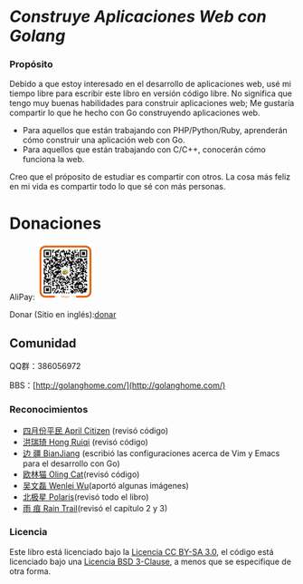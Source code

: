 ***Construye Aplicaciones Web con Golang***
======================================

### Propósito

Debido a que estoy interesado en el desarrollo de aplicaciones web, usé mi tiempo libre para escribir este libro en versión código libre. No significa que tengo muy buenas habilidades para construir aplicaciones web; Me gustaría compartir lo que he hecho con Go construyendo aplicaciones web.

- Para aquellos que están trabajando con PHP/Python/Ruby, aprenderán cómo construir una aplicación web con Go.
- Para aquellos que están trabajando con C/C++, conocerán cómo funciona la web.

Creo que el próposito de estudiar es compartir con otros. La cosa más feliz en mi vida es compartir todo lo que sé con más personas.

# Donaciones

AliPay: <img src="../zh/images/alipay.png" alt="alipay" width="100" height="100">

Donar (Sitio en inglés):[donar](http://beego.me/donate)

## Comunidad
QQ群：386056972

BBS：[http://golanghome.com/](http://golanghome.com/)

### Reconocimientos

 - [四月份平民 April Citizen](https://plus.google.com/110445767383269817959) (revisó código)
 - [洪瑞琦 Hong Ruiqi](https://github.com/hongruiqi) (revisó código)
 - [边  疆 BianJiang](https://github.com/border) (escribió las configuraciones acerca de Vim y Emacs para el desarrollo con Go)
 - [欧林猫 Oling Cat](https://github.com/OlingCat)(revisó código)
 - [吴文磊 Wenlei Wu](mailto:spadesacn@gmail.com)(aportó algunas imágenes)
 - [北极星 Polaris](https://github.com/polaris1119)(revisó todo el libro)
 - [雨  痕 Rain Trail](https://github.com/qyuhen)(revisó el capítulo 2 y 3)

### Licencia

Este libro está licenciado bajo la [Licencia CC BY-SA 3.0](http://creativecommons.org/licenses/by-sa/3.0/),
el código está licenciado bajo una [Licencia BSD 3-Clause](<https://github.com/astaxie/build-web-application-with-golang/blob/master/LICENSE.md>), a menos que se especifique de otra forma.
